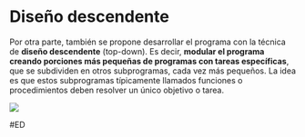# Diseño descendente
Por otra parte, también se propone desarrollar el programa con la técnica de **diseño descendente** (top-down). Es decir, **modular el programa creando porciones más pequeñas de programas con tareas específicas**, que se subdividen en otros subprogramas, cada vez más pequeños. La idea es que estos subprogramas típicamente llamados funciones o procedimientos deben resolver un único objetivo o tarea.

![](https://i.imgur.com/Bs3qKE4.png)

#ED 